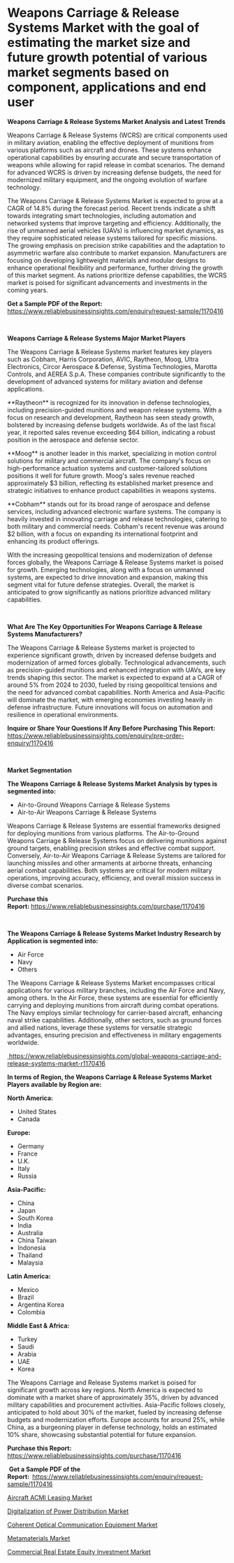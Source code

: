 <p><h1>Weapons Carriage & Release Systems Market with the goal of estimating the market size and future growth potential of various market segments based on component, applications and end user</h1></p><p><strong>Weapons Carriage & Release Systems Market Analysis and Latest Trends</strong></p>
<p><p>Weapons Carriage & Release Systems (WCRS) are critical components used in military aviation, enabling the effective deployment of munitions from various platforms such as aircraft and drones. These systems enhance operational capabilities by ensuring accurate and secure transportation of weapons while allowing for rapid release in combat scenarios. The demand for advanced WCRS is driven by increasing defense budgets, the need for modernized military equipment, and the ongoing evolution of warfare technology.</p><p>The Weapons Carriage & Release Systems Market is expected to grow at a CAGR of 14.8% during the forecast period. Recent trends indicate a shift towards integrating smart technologies, including automation and networked systems that improve targeting and efficiency. Additionally, the rise of unmanned aerial vehicles (UAVs) is influencing market dynamics, as they require sophisticated release systems tailored for specific missions. The growing emphasis on precision strike capabilities and the adaptation to asymmetric warfare also contribute to market expansion. Manufacturers are focusing on developing lightweight materials and modular designs to enhance operational flexibility and performance, further driving the growth of this market segment. As nations prioritize defense capabilities, the WCRS market is poised for significant advancements and investments in the coming years.</p></p>
<p><strong>Get a Sample PDF of the Report:&nbsp;</strong> <a href="https://www.reliablebusinessinsights.com/enquiry/request-sample/1170416?utm_campaign=1837&utm_medium=2&utm_source=Github&utm_content=ia&utm_term=29032025&utm_id=weapons-carriage-release-systems">https://www.reliablebusinessinsights.com/enquiry/request-sample/1170416</a></p>
<p>&nbsp;</p>
<p><strong>Weapons Carriage & Release Systems Major Market Players</strong></p>
<p><p>The Weapons Carriage & Release Systems market features key players such as Cobham, Harris Corporation, AVIC, Raytheon, Moog, Ultra Electronics, Circor Aerospace & Defense, Systima Technologies, Marotta Controls, and AEREA S.p.A. These companies contribute significantly to the development of advanced systems for military aviation and defense applications.</p><p>**Raytheon** is recognized for its innovation in defense technologies, including precision-guided munitions and weapon release systems. With a focus on research and development, Raytheon has seen steady growth, bolstered by increasing defense budgets worldwide. As of the last fiscal year, it reported sales revenue exceeding $64 billion, indicating a robust position in the aerospace and defense sector.</p><p>**Moog** is another leader in this market, specializing in motion control solutions for military and commercial aircraft. The company's focus on high-performance actuation systems and customer-tailored solutions positions it well for future growth. Moog's sales revenue reached approximately $3 billion, reflecting its established market presence and strategic initiatives to enhance product capabilities in weapons systems.</p><p>**Cobham** stands out for its broad range of aerospace and defense services, including advanced electronic warfare systems. The company is heavily invested in innovating carriage and release technologies, catering to both military and commercial needs. Cobham's recent revenue was around $2 billion, with a focus on expanding its international footprint and enhancing its product offerings.</p><p>With the increasing geopolitical tensions and modernization of defense forces globally, the Weapons Carriage & Release Systems market is poised for growth. Emerging technologies, along with a focus on unmanned systems, are expected to drive innovation and expansion, making this segment vital for future defense strategies. Overall, the market is anticipated to grow significantly as nations prioritize advanced military capabilities.</p></p>
<p>&nbsp;</p>
<p><strong>What Are The Key Opportunities For Weapons Carriage & Release Systems Manufacturers?</strong></p>
<p><p>The Weapons Carriage & Release Systems market is projected to experience significant growth, driven by increased defense budgets and modernization of armed forces globally. Technological advancements, such as precision-guided munitions and enhanced integration with UAVs, are key trends shaping this sector. The market is expected to expand at a CAGR of around 5% from 2024 to 2030, fueled by rising geopolitical tensions and the need for advanced combat capabilities. North America and Asia-Pacific will dominate the market, with emerging economies investing heavily in defense infrastructure. Future innovations will focus on automation and resilience in operational environments.</p></p>
<p><strong>Inquire or Share Your Questions If Any Before Purchasing This Report:</strong> <a href="https://www.reliablebusinessinsights.com/enquiry/pre-order-enquiry/1170416?utm_campaign=1837&utm_medium=2&utm_source=Github&utm_content=ia&utm_term=29032025&utm_id=weapons-carriage-release-systems">https://www.reliablebusinessinsights.com/enquiry/pre-order-enquiry/1170416</a></p>
<p>&nbsp;</p>
<p><strong>Market Segmentation</strong></p>
<p><strong>The Weapons Carriage & Release Systems Market Analysis by types is segmented into:</strong></p>
<p><ul><li>Air-to-Ground Weapons Carriage & Release Systems</li><li>Air-to-Air Weapons Carriage & Release Systems</li></ul></p>
<p><p>Weapons Carriage & Release Systems are essential frameworks designed for deploying munitions from various platforms. The Air-to-Ground Weapons Carriage & Release Systems focus on delivering munitions against ground targets, enabling precision strikes and effective combat support. Conversely, Air-to-Air Weapons Carriage & Release Systems are tailored for launching missiles and other armaments at airborne threats, enhancing aerial combat capabilities. Both systems are critical for modern military operations, improving accuracy, efficiency, and overall mission success in diverse combat scenarios.</p></p>
<p><strong>Purchase this Report:&nbsp;</strong><a href="https://www.reliablebusinessinsights.com/purchase/1170416?utm_campaign=1837&utm_medium=2&utm_source=Github&utm_content=ia&utm_term=29032025&utm_id=weapons-carriage-release-systems">https://www.reliablebusinessinsights.com/purchase/1170416</a></p>
<p>&nbsp;</p>
<p><strong>The Weapons Carriage & Release Systems Market Industry Research by Application is segmented into:</strong></p>
<p><ul><li>Air Force</li><li>Navy</li><li>Others</li></ul></p>
<p><p>The Weapons Carriage & Release Systems Market encompasses critical applications for various military branches, including the Air Force and Navy, among others. In the Air Force, these systems are essential for efficiently carrying and deploying munitions from aircraft during combat operations. The Navy employs similar technology for carrier-based aircraft, enhancing naval strike capabilities. Additionally, other sectors, such as ground forces and allied nations, leverage these systems for versatile strategic advantages, ensuring precision and effectiveness in military engagements worldwide.</p></p>
<p><a href="https://www.reliablebusinessinsights.com/global-weapons-carriage-and-release-systems-market-r1170416?utm_campaign=1837&utm_medium=2&utm_source=Github&utm_content=ia&utm_term=29032025&utm_id=weapons-carriage-release-systems">&nbsp;https://www.reliablebusinessinsights.com/global-weapons-carriage-and-release-systems-market-r1170416</a></p>
<p><strong>In terms of Region, the Weapons Carriage & Release Systems Market Players available by Region are:</strong></p>
<p>
    <p> <strong> North America: </strong>
        <ul>
            <li>United States</li>
            <li>Canada</li>
        </ul>
        </p> 
    <p> <strong> Europe: </strong>
        <ul>
            <li>Germany</li>
            <li>France</li>
            <li>U.K.</li>
            <li>Italy</li>
            <li>Russia</li>
        </ul>
        </p> 
    <p> <strong> Asia-Pacific: </strong>
        <ul>
            <li>China</li>
            <li>Japan</li>
            <li>South Korea</li>
            <li>India</li>
            <li>Australia</li>
            <li>China Taiwan</li>
            <li>Indonesia</li>
            <li>Thailand</li>
            <li>Malaysia</li>
        </ul>
        </p> 
    <p> <strong> Latin America: </strong>
        <ul>
            <li>Mexico</li>
            <li>Brazil</li>
            <li>Argentina Korea</li>
            <li>Colombia</li>
        </ul>
        </p> 
    <p> <strong> Middle East & Africa: </strong>
        <ul>
            <li>Turkey</li>
            <li>Saudi</li>
            <li>Arabia</li>
            <li>UAE</li>
            <li>Korea</li>
        </ul>
    </p>
    </p>
<p><p>The Weapons Carriage and Release Systems market is poised for significant growth across key regions. North America is expected to dominate with a market share of approximately 35%, driven by advanced military capabilities and procurement activities. Asia-Pacific follows closely, anticipated to hold about 30% of the market, fueled by increasing defense budgets and modernization efforts. Europe accounts for around 25%, while China, as a burgeoning player in defense technology, holds an estimated 10% share, showcasing substantial potential for future expansion.</p></p>
<p><strong>Purchase this Report: </strong><a href="https://www.reliablebusinessinsights.com/purchase/1170416?utm_campaign=1837&utm_medium=2&utm_source=Github&utm_content=ia&utm_term=29032025&utm_id=weapons-carriage-release-systems">https://www.reliablebusinessinsights.com/purchase/1170416</a></p>
<p>&nbsp;<strong>Get a Sample PDF of the Report:&nbsp;&nbsp;</strong><a href="https://www.reliablebusinessinsights.com/enquiry/request-sample/1170416?utm_campaign=1837&utm_medium=2&utm_source=Github&utm_content=ia&utm_term=29032025&utm_id=weapons-carriage-release-systems">https://www.reliablebusinessinsights.com/enquiry/request-sample/1170416</a></p>
<p><strong></strong></p>
<p><p><a href="https://github.com/keohannchavo/Market-Research-Report-List-1/blob/main/aircraft-acmi-leasing-market.md?utm_campaign=1837&utm_medium=2&utm_source=Github&utm_content=ia&utm_term=29032025&utm_id=weapons-carriage-release-systems">Aircraft ACMI Leasing Market</a></p><p><a href="https://github.com/janotjuljo/Market-Research-Report-List-1/blob/main/digitalization-of-power-distribution-market.md?utm_campaign=1837&utm_medium=2&utm_source=Github&utm_content=ia&utm_term=29032025&utm_id=weapons-carriage-release-systems">Digitalization of Power Distribution Market</a></p><p><a href="https://github.com/taveyasenay/Market-Research-Report-List-1/blob/main/coherent-optical-communication-equipment-market.md?utm_campaign=1837&utm_medium=2&utm_source=Github&utm_content=ia&utm_term=29032025&utm_id=weapons-carriage-release-systems">Coherent Optical Communication Equipment Market</a></p><p><a href="https://github.com/ssaradulai/Market-Research-Report-List-1/blob/main/metamaterials-market.md?utm_campaign=1837&utm_medium=2&utm_source=Github&utm_content=ia&utm_term=29032025&utm_id=weapons-carriage-release-systems">Metamaterials Market</a></p><p><a href="https://github.com/dukerghostki/Market-Research-Report-List-1/blob/main/commercial-real-estate-equity-investment-market.md?utm_campaign=1837&utm_medium=2&utm_source=Github&utm_content=ia&utm_term=29032025&utm_id=weapons-carriage-release-systems">Commercial Real Estate Equity Investment Market</a></p></p>